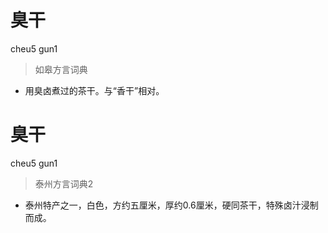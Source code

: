 # 臭干
cheu5 gun1
> 如皋方言词典
- 用臭卤煮过的茶干。与“香干”相对。

# 臭干
cheu5 gun1
> 泰州方言词典2
- 泰州特产之一，白色，方约五厘米，厚约0.6厘米，硬同茶干，特殊卤汁浸制而成。
